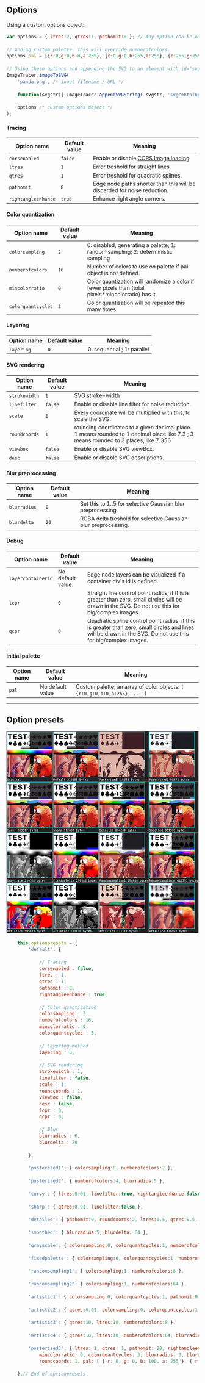 ## Options

Using a custom options object:
```javascript
var options = { ltres:2, qtres:1, pathomit:8 }; // Any option can be omitted which will be set to the default

// Adding custom palette. This will override numberofcolors.
options.pal = [{r:0,g:0,b:0,a:255}, {r:0,g:0,b:255,a:255}, {r:255,g:255,b:0,a:255}];

// Using these options and appending the SVG to an element with id="svgcontainer"
ImageTracer.imageToSVG(
	'panda.png', /* input filename / URL */
	
	function(svgstr){ ImageTracer.appendSVGString( svgstr, 'svgcontainer' ); }, /* callback function on SVG string result */
	
	options /* custom options object */
);
```

#### Tracing

|Option name|Default value|Meaning|
|-----------|-------------|-------|
|```corsenabled```|```false```|Enable or disable [CORS Image loading](https://developer.mozilla.org/en-US/docs/Web/HTML/CORS_enabled_image)|
|```ltres```|```1```|Error treshold for straight lines.|
|```qtres```|```1```|Error treshold for quadratic splines.|
|```pathomit```|```8```|Edge node paths shorter than this will be discarded for noise reduction.|
|```rightangleenhance```|```true```|Enhance right angle corners.|

#### Color quantization

|Option name|Default value|Meaning|
|-----------|-------------|-------|
|```colorsampling```|```2```|0: disabled, generating a palette; 1: random sampling; 2: deterministic sampling|
|```numberofcolors```|```16```|Number of colors to use on palette if pal object is not defined.|
|```mincolorratio```|```0```|Color quantization will randomize a color if fewer pixels than (total pixels*mincolorratio) has it.|
|```colorquantcycles```|```3```|Color quantization will be repeated this many times.|

#### Layering

|Option name|Default value|Meaning|
|-----------|-------------|-------|
|```layering```|```0```|0: sequential ; 1: parallel|

#### SVG rendering

|Option name|Default value|Meaning|
|-----------|-------------|-------|
|```strokewidth```|```1```|[SVG stroke-width](https://developer.mozilla.org/en-US/docs/Web/SVG/Attribute/stroke-width)|
|```linefilter```|```false```|Enable or disable line filter for noise reduction.|
|```scale```|```1```|Every coordinate will be multiplied with this, to scale the SVG.|
|```roundcoords```|```1```|rounding coordinates to a given decimal place. 1 means rounded to 1 decimal place like 7.3 ; 3 means rounded to 3 places, like 7.356|
|```viewbox```|```false```|Enable or disable SVG viewBox.|
|```desc```|```false```|Enable or disable SVG descriptions.|

#### Blur preprocessing

|Option name|Default value|Meaning|
|-----------|-------------|-------|
|```blurradius```|```0```|Set this to 1..5 for selective Gaussian blur preprocessing.|
|```blurdelta```|```20```|RGBA delta treshold for selective Gaussian blur preprocessing.|

#### Debug

|Option name|Default value|Meaning|
|-----------|-------------|-------|
|```layercontainerid```|No default value|Edge node layers can be visualized if a container div's id is defined.|
|```lcpr```|```0```|Straight line control point radius, if this is greater than zero, small circles will be drawn in the SVG. Do not use this for big/complex images.|
|```qcpr```|```0```|Quadratic spline control point radius, if this is greater than zero, small circles and lines will be drawn in the SVG. Do not use this for big/complex images.|

#### Initial palette

|Option name|Default value|Meaning|
|-----------|-------------|-------|
|```pal```|No default value|Custom palette, an array of color objects: ```[ {r:0,g:0,b:0,a:255}, ... ]```|

---

## Option presets

![Option presets gallery](docimages/option_presets.png)

```javascript
	this.optionpresets = {
		'default': {
			
			// Tracing
			corsenabled : false,
			ltres : 1,
			qtres : 1,
			pathomit : 8,
			rightangleenhance : true,
			
			// Color quantization
			colorsampling : 2,
			numberofcolors : 16,
			mincolorratio : 0,
			colorquantcycles : 3,
			
			// Layering method
			layering : 0,
			
			// SVG rendering
			strokewidth : 1,
			linefilter : false,
			scale : 1,
			roundcoords : 1,
			viewbox : false,
			desc : false,
			lcpr : 0,
			qcpr : 0,
			
			// Blur
			blurradius : 0,
			blurdelta : 20
			
		},
		
		'posterized1': { colorsampling:0, numberofcolors:2 },
		
		'posterized2': { numberofcolors:4, blurradius:5 },
		
		'curvy': { ltres:0.01, linefilter:true, rightangleenhance:false },
		
		'sharp': { qtres:0.01, linefilter:false },
		
		'detailed': { pathomit:0, roundcoords:2, ltres:0.5, qtres:0.5, numberofcolors:64 },
		
		'smoothed': { blurradius:5, blurdelta: 64 },
		
		'grayscale': { colorsampling:0, colorquantcycles:1, numberofcolors:7 },
		
		'fixedpalette': { colorsampling:0, colorquantcycles:1, numberofcolors:27 },
		
		'randomsampling1': { colorsampling:1, numberofcolors:8 },
		
		'randomsampling2': { colorsampling:1, numberofcolors:64 },
		
		'artistic1': { colorsampling:0, colorquantcycles:1, pathomit:0, blurradius:5, blurdelta: 64, ltres:0.01, linefilter:true, numberofcolors:16, strokewidth:2 },
		
		'artistic2': { qtres:0.01, colorsampling:0, colorquantcycles:1, numberofcolors:4, strokewidth:0 },
		
		'artistic3': { qtres:10, ltres:10, numberofcolors:8 },
		
		'artistic4': { qtres:10, ltres:10, numberofcolors:64, blurradius:5, blurdelta: 256, strokewidth:2 },
		
		'posterized3': { ltres: 1, qtres: 1, pathomit: 20, rightangleenhance: true, colorsampling: 0, numberofcolors: 3,
			mincolorratio: 0, colorquantcycles: 3, blurradius: 3, blurdelta: 20, strokewidth: 0, linefilter: false,
			roundcoords: 1, pal: [ { r: 0, g: 0, b: 100, a: 255 }, { r: 255, g: 255, b: 255, a: 255 } ] }
			
	},// End of optionpresets
```
